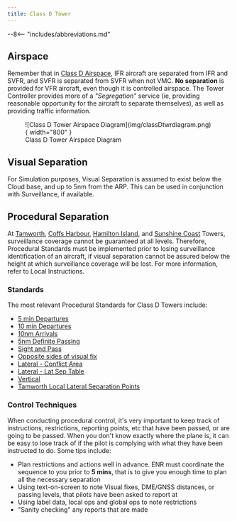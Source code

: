 ```yaml
---
title: Class D Tower
---
```


--8<-- "includes/abbreviations.md"

## Airspace
Remember that in [Class D Airspace](../../controller-skills/classofairspace), IFR aircraft are separated from IFR and SVFR, and SVFR is separated from SVFR when not VMC. **No separation** is provided for VFR aircraft, even though it is controlled airspace. The Tower Controller provides more of a *"Segregation"* service (ie, providing reasonable opportunity for the aircraft to separate themselves), as well as providing traffic information.

<figure markdown>
![Class D Tower Airspace Diagram](img/classDtwrdiagram.png){ width="800" }
  <figcaption>Class D Tower Airspace Diagram</figcaption>
</figure>

## Visual Separation
For Simulation purposes, Visual Separation is assumed to exist below the Cloud base, and up to 5nm from the ARP. This can be used in conjunction with Surveillance, if available.

## Procedural Separation
At [Tamworth](../../aerodromes/tamworth), [Coffs Harbour](../../aerodromes/Coffs), [Hamilton Island](../../aerodromes/Hammo), and [Sunshine Coast](../../aerodromes/sunshinecoast) Towers, surveillance coverage cannot be guaranteed at all levels. Therefore, Procedural Standards must be implemented prior to losing surveillance identification of an aircraft, if visual separation cannot be assured below the height at which surveillance coverage will be lost. For more information, refer to Local Instructions.

### Standards
The most relevant Procedural Standards for Class D Towers include:

- [5 min Departures](../../controller-skills/SepStandards/#5-min)  
- [10 min Departures](../../controller-skills/SepStandards/#10-min)  
- [10nm Arrivals](../../controller-skills/SepStandards/#10nm)  
- [5nm Definite Passing](../../controller-skills/SepStandards/#5nm-definite-passing)  
- [Sight and Pass](../../controller-skills/SepStandards/#sight-and-pass)  
- [Opposite sides of visual fix](../../controller-skills/SepStandards/#opposite-sides-of-visual-fix)  
- [Lateral - Conflict Area](../../controller-skills/SepStandards/#conflict-area)  
- [Lateral - Lat Sep Table](../../controller-skills/SepStandards/#lat-sep-table)  
- [Vertical](../../controller-skills/SepStandards/#vertical)  
- [Tamworth Local Lateral Separation Points](../../aerodromes/tamworth/#local-lateral-separation-points)  

### Control Techniques
When conducting procedural control, it's very important to keep track of instructions, restrictions, reporting points, etc that have been passed, or are going to be passed. When you don't know exactly where the plane is, it can be easy to lose track of if the pilot is complying with what they have been instructed to do. Some tips include:

- Plan restrictions and actions well in advance. ENR must coordinate the sequence to you prior to **5 mins**, that is to give you enough time to plan all the necessary separation
- Using text-on-screen to note Visual fixes, DME/GNSS distances, or passing levels, that pilots have been asked to report at  
- Using label data, local ops and global ops to note restrictions  
- "Sanity checking" any reports that are made